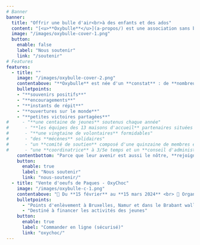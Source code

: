 ```yaml
---
# Banner
banner:
  title: "Offrir une bulle d'air<br>à des enfants et des ados"
  content: "[<u>**Oxybulle**</u>](a-propos/) est une association sans but lucratif désireuse d'**insuffle**r une **bouffée d'oxygène dans le quotidien d'enfants** qui n’ont **pas la chance de grandir en famille**."
  image: "/images/oxybulle-cover-1.png"
  button:
    enable: false
    label: "Nous soutenir"
    link: "/soutenir"
# Features
features:
  - title: ""
    image: "/images/oxybulle-cover-2.png"
    contentabove: "**Oxybulle** est née d'un **constat** : de **nombreux [enfants](/a-propos/#jeunes)** hébergés dans les institutions d'accueil **manquent cruellement d'attention** et d'**écoute**, ce qui hypothèque leur épanouissement.<p> Notre **mission** est de leur offrir, à travers des [**activité récréative**](/activites/) ou des séances de [**soutien scolair**e](/activites/), toute la **bienveillance** dont chaque enfant a besoin pour **s'épanouir** et **se construire**.</p><p>Nos [**volontaires**](/a-propos/#volontaires) dévoués **tissent** avec ces enfants une **relation de confiance** faite de</p>"
    bulletpoints:
    - "**souvenirs positifs**"
    - "**encouragements**"
    - "**instants de répit**"
    - "**ouvertures sur le monde**"
    - "**petites victoires partagées**"
#     - "**une centaine de jeunes** soutenus chaque année"
#      - "**les équipes des 13 maisons d'accueil** partenaires situées dans la province de Namur"
#      - "**une vingtaine de volontaires** formidables"
#      - "des **mécènes** solidaires"
#      - "un **comité de soutien** composé d'une quinzaine de membres enthousiastes et efficaces"
#      - "une **coordinatrice** à 3/5e temps et un **conseil d'administration** passionné et engagé"
    contentbottom: "Parce que leur avenir est aussi le nôtre, **rejoignez-nous** pour offrir à ces jeunes le tremplin vers la vie qu'ils méritent ! Nous fonctionnons grâce à vos dons.<p></p>" 
    button:
      enable: true
      label: "Nous soutenir"
      link: "nous-soutenir/"
  - title: "Vente d'oeufs de Paques - OxyChoc"
    image: "/images/oxybulle-c-1.png"
    contentabove: "📆 Du **15 février** au **15 mars 2024** <br> 📑 Organisée par le comité de soutien <p>Cette année encore, l'artisan Galler de Ciney nous offre 🎁 une partie de la marge bénéficiaire de la vente d'oeufs en chocolat de sa production. </p><p>Un chocolat de **qualité** pour vous faire **plaisir** ou comme **cadeau** à vos proches et/ou aux jeunes.</p>"
    bulletpoints:
      - "Points d'enlèvement à Bruxelles, Namur et dans le Brabant wallon"
      - "Destiné à financer les activités des jeunes"
    button:
      enable: true
      label: "Commander en ligne (sécurisé)"
      link: "oxychoc/"
---
```


